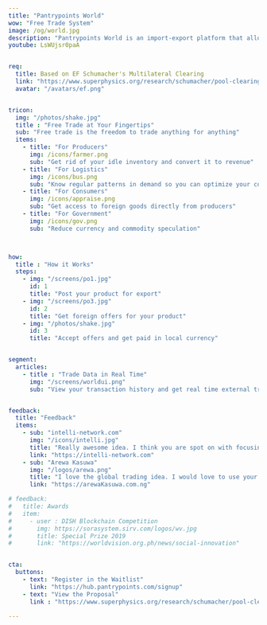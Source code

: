 ```yaml
---
title: "Pantrypoints World"
wow: "Free Trade System"
image: /og/world.jpg
description: "Pantrypoints World is an import-export platform that allows local currency or barter"
youtube: LsWUjsr0paA


req:
  title: Based on EF Schumacher's Multilateral Clearing
  link: "https://www.superphysics.org/research/schumacher/pool-clearing/part-1"
  avatar: "/avatars/ef.png"


tricon:
  img: "/photos/shake.jpg"  
  title : "Free Trade at Your Fingertips"
  sub: "Free trade is the freedom to trade anything for anything"
  items:
    - title: "For Producers"
      img: /icons/farmer.png
      sub: "Get rid of your idle inventory and convert it to revenue"
    - title: "For Logistics"
      img: /icons/bus.png
      sub: "Know regular patterns in demand so you can optimize your costs"      
    - title: "For Consumers"
      img: /icons/appraise.png
      sub: "Get access to foreign goods directly from producers"
    - title: "For Government"
      img: /icons/gov.png
      sub: "Reduce currency and commodity speculation"



how:
  title : "How it Works"
  steps:
    - img: "/screens/po1.jpg"
      id: 1
      title: "Post your product for export"
    - img: "/screens/po3.jpg"
      id: 2
      title: "Get foreign offers for your product"
    - img: "/photos/shake.jpg"
      id: 3
      title: "Accept offers and get paid in local currency"


segment:
  articles:
    - title : "Trade Data in Real Time"
      img: "/screens/worldui.png"
      sub: "View your transaction history and get real time external trade data via Pantrylitics"


feedback:
  title: "Feedback"
  items:
    - sub: "intelli-network.com"
      img: "/icons/intelli.jpg"
      title: "Really awesome idea. I think you are spot on with focusing on the supply chain issues we just witnessed during the COVID crisis"
      link: "https://intelli-network.com"
    - sub: "Arewa Kasuwa"
      img: "/logos/arewa.png"
      title: "I love the global trading idea. I would love to use your platform if it works well for Africans" 
      link: "https://arewaKasuwa.com.ng"

# feedback:
#   title: Awards
#   item:
#     - user : DISH Blockchain Competition
#       img: https://sorasystem.sirv.com/logos/wv.jpg
#       title: Special Prize 2019
#       link: "https://worldvision.org.ph/news/social-innovation"


cta:
  buttons:
    - text: "Register in the Waitlist"
      link: "https://hub.pantrypoints.com/signup"
    - text: "View the Proposal"
      link : "https://www.superphysics.org/research/schumacher/pool-clearing/part-1"

---
```

